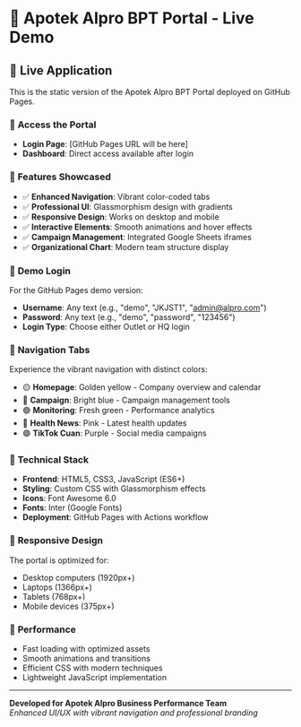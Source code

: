 # 🏥 Apotek Alpro BPT Portal - Live Demo

## 🌟 **Live Application**
This is the static version of the Apotek Alpro BPT Portal deployed on GitHub Pages.

### 🔗 **Access the Portal**
- **Login Page**: [GitHub Pages URL will be here]
- **Dashboard**: Direct access available after login

### 🎨 **Features Showcased**
- ✅ **Enhanced Navigation**: Vibrant color-coded tabs
- ✅ **Professional UI**: Glassmorphism design with gradients
- ✅ **Responsive Design**: Works on desktop and mobile
- ✅ **Interactive Elements**: Smooth animations and hover effects
- ✅ **Campaign Management**: Integrated Google Sheets iframes
- ✅ **Organizational Chart**: Modern team structure display

### 🔐 **Demo Login**
For the GitHub Pages demo version:
- **Username**: Any text (e.g., "demo", "JKJST1", "admin@alpro.com")
- **Password**: Any text (e.g., "demo", "password", "123456")
- **Login Type**: Choose either Outlet or HQ login

### 🌈 **Navigation Tabs**
Experience the vibrant navigation with distinct colors:
- 🟡 **Homepage**: Golden yellow - Company overview and calendar
- 🔵 **Campaign**: Bright blue - Campaign management tools  
- 🟢 **Monitoring**: Fresh green - Performance analytics
- 🩷 **Health News**: Pink - Latest health updates
- 🟣 **TikTok Cuan**: Purple - Social media campaigns

### 🎯 **Technical Stack**
- **Frontend**: HTML5, CSS3, JavaScript (ES6+)
- **Styling**: Custom CSS with Glassmorphism effects
- **Icons**: Font Awesome 6.0
- **Fonts**: Inter (Google Fonts)
- **Deployment**: GitHub Pages with Actions workflow

### 📱 **Responsive Design**
The portal is optimized for:
- Desktop computers (1920px+)
- Laptops (1366px+)
- Tablets (768px+)  
- Mobile devices (375px+)

### 🚀 **Performance**
- Fast loading with optimized assets
- Smooth animations and transitions
- Efficient CSS with modern techniques
- Lightweight JavaScript implementation

---
**Developed for Apotek Alpro Business Performance Team**  
*Enhanced UI/UX with vibrant navigation and professional branding*